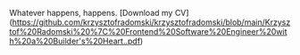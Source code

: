 Whatever happens, happens.
[Download my CV]
(https://github.com/krzysztofradomski/krzysztofradomski/blob/main/Krzysztof%20Radomski%20%7C%20Frontend%20Software%20Engineer%20with%20a%20Builder's%20Heart..pdf)
